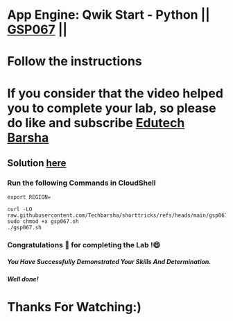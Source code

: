 # App Engine: Qwik Start - Python || [GSP067](https://www.cloudskillsboost.google/focuses/1014?parent=catalog) ||
# Follow the instructions

# If you consider that the video helped you to complete your lab, so please do like and subscribe [Edutech Barsha](https://www.youtube.com/@edutechbarsha)
## Solution [here](https://youtu.be/B_yaZVAnMSA)

### Run the following Commands in CloudShell
```
export REGION=
```
```
curl -LO raw.githubusercontent.com/Techbarsha/shorttricks/refs/heads/main/gsp067.sh
sudo chmod +x gsp067.sh
./gsp067.sh
```
### Congratulations 🎉 for completing the Lab !😄

##### *You Have Successfully Demonstrated Your Skills And Determination.*

#### *Well done!*

# Thanks For Watching:)
